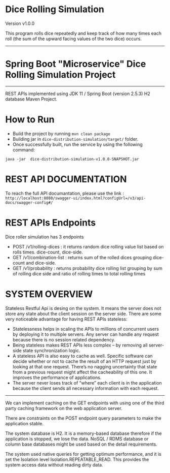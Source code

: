 
# Dice Rolling Simulation

Version v1.0.0 

This program rolls dice repeatedly and keep track of how many times each roll (the sum of the upward facing values of the two dice) occurs.

---

# Spring Boot "Microservice"  Dice Rolling Simulation Project

---

REST APIs implemented using JDK 11 / Spring Boot (version 2.5.3) H2 database Maven Project. 


# How to Run   

* Build the project by running `mvn clean package` 
* Building jar in `dice-distribution-simulation/target/` folder.
* Once successfully built, run the service by using the following command:
```
java -jar  dice-distribution-simulation-v1.0.0-SNAPSHOT.jar
```
# REST API DOCUMENTATION

To reach the full API documantation, please use the link : `http://localhost:8080/swagger-ui/index.html?configUrl=/v3/api-docs/swagger-config#/`

# REST APIs Endpoints
Dice roller simulation has 3 endpoints

* POST /v1/rolling-dices : it returns random dice rolling value list based on rolls times. dice-count, dice-side.
* GET /v1/combination-list : returns sum of the rolled dices grouping dice-count and dice-side.
* GET /v1/probability : returns probability dice rolling list grouping by sum of rolling dice side and ratio of rolling times to total rolling times

# SYSTEM OVERVIEW

Stateless Restful Api is desing on the system. It means the server does not store any state about the client session on the server side. 
There are some very noticeable advantage for having REST APIs stateless:

* Statelessness helps in scaling the APIs to millions of concurrent users by deploying it to multiple servers. Any server can handle any request because there is no session related dependency.
* Being stateless makes REST APIs less complex – by removing all server-side state synchronization logic.
* A stateless API is also easy to cache as well. Specific software can decide whether or not to cache the result of an HTTP request just by looking at that one request. There’s no nagging uncertainty that state from a previous request might affect the cacheability of this one. It improves the performance of applications.
* The server never loses track of “where” each client is in the application because the client sends all necessary information with each request.

---

We can implement caching on the GET endpoints with using one of the third party caching framework on the web application server.

There are constraints on the POST endpoint query parameters to make the application stable.

The system database is H2. It is a memory-based database therefore if the application is stopped, we lose the data.
NoSQL / RDMS database or column base databases might be used based on the detail requirements. 

The system used native queries for getting optimum performance, and it is set the Isolation level Isolation.REPEATABLE_READ. 
This provides the system access data without reading dirty data.